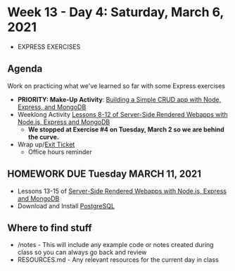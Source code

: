 # Week 13 - Day 4: Saturday, March 6, 2021

- EXPRESS EXERCISES

## Agenda

Work on practicing what we've learned so far with some Express exercises

- **PRIORITY: Make-Up Activity**: [Building a Simple CRUD app with Node, Express, and MongoDB](https://zellwk.com/blog/crud-express-mongodb/)
- Weeklong Activity [Lessons 8-12 of Server-Side Rendered Webapps with Node.js, Express and MongoDB](https://github.com/DigitalCraftsStudents/hyb-fl-11-2020-cohort/tree/main/lectures/week-13/day-2/ServerSideExercises)
  - **We stopped at Exercise #4 on Tuesday, March 2 so we are behind the curve.**
- Wrap up/[Exit Ticket](https://forms.gle/QZVb1xmxTRkQ4Sw1A)
  - Office hours reminder

## HOMEWORK DUE Tuesday MARCH 11, 2021

- Lessons 13-15 of [Server-Side Rendered Webapps with Node.js, Express and MongoDB](https://github.com/DigitalCraftsStudents/hyb-fl-11-2020-cohort/tree/main/lectures/week-13/day-2/ServerSideExercises)
- Download and Install [PostgreSQL](https://postgresapp.com/downloads.html)

## Where to find stuff
- /notes - This will include any example code or notes created during class so you can always go back and review
- RESOURCES.md - Any relevant resources for the current day in class
